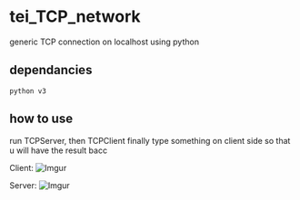 # tei_TCP_network
generic TCP connection on localhost using python

## dependancies
    python v3

## how to use
run TCPServer, then TCPClient
finally type something on client side so that u will have the result bacc

Client:
![Imgur](https://imgur.com/VK0ZuZt)

Server:
![Imgur](https://imgur.com/TEfSpXQ)